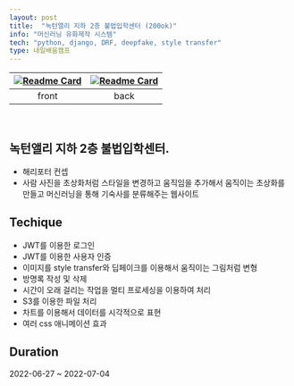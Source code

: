 ```yaml
---
layout: post
title:  "녹턴앨리 지하 2층 불법입학센터 (200ok)"
info: "머신러닝 유화제작 시스템"
tech: "python, django, DRF, deepfake, style transfer"
type: 내일배움캠프
---
```


|[![Readme Card](https://github-readme-stats.vercel.app/api/pin/?username=cmjcum&repo=200ok_frontend)](https://github.com/cmjcum/200ok_frontend)|[![Readme Card](https://github-readme-stats.vercel.app/api/pin/?username=cmjcum&repo=200ok_backend)](https://github.com/cmjcum/200ok_backend)|
|:---:|:---:|
|front|back|

<br/>

## 녹턴앨리 지하 2층 불법입학센터.
* 해리포터 컨셉
* 사람 사진을 초상화처럼 스타일을 변경하고 움직임을 추가해서 움직이는 초상화를 만들고 머신러닝을 통해 기숙사를 분류해주는 웹사이트


## Techique
* JWT를 이용한 로그인
* JWT를 이용한 사용자 인증
* 이미지를 style transfer와 딥페이크를 이용해서 움직이는 그림처럼 변형
* 방명록 작성 및 삭제
* 시간이 오래 걸리는 작업을 멀티 프로세싱을 이용하여 처리
* S3를 이용한 파일 처리
* 차트를 이용해서 데이터를 시각적으로 표현
* 여러 css 애니메이션 효과



## Duration 
2022-06-27 ~ 2022-07-04